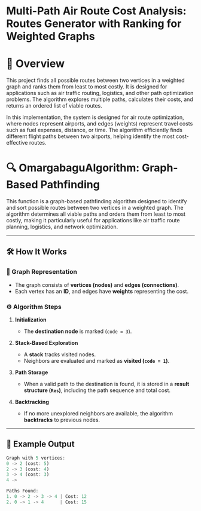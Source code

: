 # Multi-Path Air Route Cost Analysis: Routes Generator with Ranking for Weighted Graphs  
# 📖 Overview
This project finds all possible routes between two vertices in a weighted graph and ranks them from least to most costly. It is designed for applications such as air traffic routing, logistics, and other path optimization problems. The algorithm explores multiple paths, calculates their costs, and returns an ordered list of viable routes.

In this implementation, the system is designed for air route optimization, where nodes represent airports, and edges (weights) represent travel costs such as fuel expenses, distance, or time. The algorithm efficiently finds different flight paths between two airports, helping identify the most cost-effective routes.

# 🔍 OmargabaguAlgorithm: Graph-Based Pathfinding  

This function is a graph-based pathfinding algorithm designed to identify and sort possible routes between two vertices in a weighted graph. The algorithm determines all viable paths and orders them from least to most costly, making it particularly useful for applications like air traffic route planning, logistics, and network optimization. 

---

## 🛠 How It Works  

### 📌 Graph Representation  
- The graph consists of **vertices (nodes)** and **edges (connections)**.  
- Each vertex has an **ID**, and edges have **weights** representing the cost.  

### ⚙️ Algorithm Steps  

1. **Initialization**  
   - The **destination node** is marked (`code = 3`).  

2. **Stack-Based Exploration**  
   - A **stack** tracks visited nodes.  
   - Neighbors are evaluated and marked as **visited (`code = 1`)**.  

3. **Path Storage**  
   - When a valid path to the destination is found, it is stored in a **result structure (`Res`)**, including the path sequence and total cost.  

4. **Backtracking**  
   - If no more unexplored neighbors are available, the algorithm **backtracks** to previous nodes.  


---

## 📌 Example Output  

```rust
Graph with 5 vertices:
0 -> 2 (cost: 5)
2 -> 3 (cost: 4)
3 -> 4 (cost: 3)
4 -> 

Paths Found:
1. 0 -> 2 -> 3 -> 4 | Cost: 12
2. 0 -> 1 -> 4      | Cost: 15

